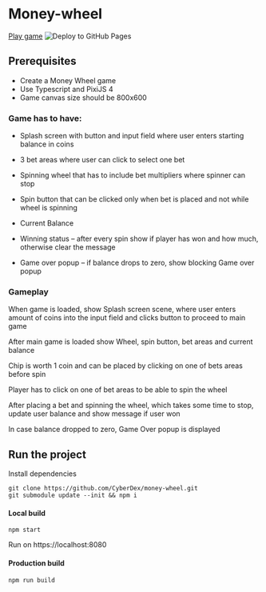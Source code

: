 # Money-wheel

[Play game](https://cyberdex.github.io/money-wheel/ "Play game") ![Deploy to GitHub Pages](https://github.com/CyberDex/money-wheel/workflows/Deploy%20to%20GitHub%20Pages/badge.svg)

## Prerequisites

- Create a Money Wheel game
- Use Typescript and PixiJS 4
- Game canvas size should be 800x600

### Game has to have:
- Splash screen with button and input field where user enters starting balance in coins

- 3 bet areas where user can click to select one bet

- Spinning wheel that has to include bet multipliers where spinner can stop

- Spin button that can be clicked only when bet is placed and not while wheel is spinning

- Current Balance

- Winning status – after every spin show if player has won and how much, otherwise clear the message

- Game over popup – if balance drops to zero, show blocking Game over popup

### Gameplay

When game is loaded,  show Splash screen scene, where user enters amount of coins into the input field and clicks button to proceed to main game

After main game is loaded show Wheel, spin button, bet areas and current balance

Chip is worth 1 coin and can be placed by clicking on one of bets areas before spin

Player has to click on one of bet areas to be able to spin the wheel

After placing a bet and spinning the wheel, which takes some time to stop, update user balance and show message if user won

In case balance dropped to zero, Game Over popup is displayed


## Run the project

Install dependencies
```
git clone https://github.com/CyberDex/money-wheel.git
git submodule update --init && npm i
```

#### Local build
```
npm start
```
Run on https://localhost:8080

#### Production build
```
npm run build
```
